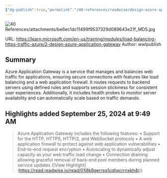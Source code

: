 ```yaml
---
{"dg-publish":true,"permalink":"/40-references/readwise/design-azure-application-gateway-training/","tags":["rw/articles"]}
---
```


![40 References/attachments/be6ec1dc11499f9537329d089643e21f_MD5.jpg](/img/user/40%20References/attachments/be6ec1dc11499f9537329d089643e21f_MD5.jpg)
  
URL: https://learn.microsoft.com/en-us/training/modules/load-balancing-https-traffic-azure/2-design-azure-application-gateway
Author: wwlpublish

## Summary

Azure Application Gateway is a service that manages and balances web traffic for applications, ensuring secure connections with features like load balancing and a web application firewall. It routes requests to backend servers using defined rules and supports session stickiness for consistent user experiences. Additionally, it includes health probes to monitor server availability and can automatically scale based on traffic demands.

## Highlights added September 25, 2024 at 9:49 AM
>Azure Application Gateway includes the following features:
>• Support for the HTTP, HTTPS, HTTP/2, and WebSocket protocols
>• A web application firewall to protect against web application vulnerabilities
>• End-to-end request encryption
>• Autoscaling to dynamically adjust capacity as your web traffic load change
>• Connection draining allowing graceful removal of back-end pool members during planned service updates ([View Highlight] (https://read.readwise.io/read/01j8k8qerrsq1cqhxcrrnxkh4r))


